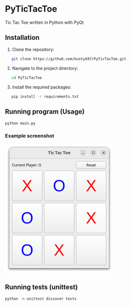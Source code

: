 # PyTicTacToe
Tic Tac Toe written in Python with PyQt


## Installation
1. Clone the repository:
 ```bash
    git clone https://github.com/kustyk97/PyTicTacToe.git
 ```
2. Navigate to the project directory:
 ```bash
    cd PyTicTacToe
 ```
3. Install the required packages:
 ```bash
    pip install -r requirements.txt
 ```

## Running program (Usage)

```bash
python main.py
```

### Example screenshot
![](figures/AppScreenshot.png)


## Running tests (unittest)

```bash
python -m unittest discover tests 
```